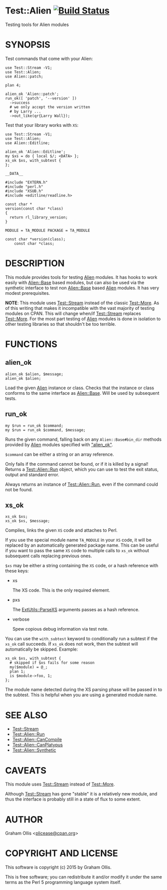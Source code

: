 # Test::Alien [![Build Status](https://secure.travis-ci.org/plicease/Test-Alien.png)](http://travis-ci.org/plicease/Test-Alien)

Testing tools for Alien modules

# SYNOPSIS

Test commands that come with your Alien:

    use Test::Stream -V1;
    use Test::Alien;
    use Alien::patch;
    
    plan 4;
    
    alien_ok 'Alien::patch';
    run_ok([ 'patch', '--version' ])
      ->success
      # we only accept the version written
      # by Larry ...
      ->out_like(qr{Larry Wall}); 

Test that your library works with `XS`:

    use Test::Stream -V1;
    use Test::Alien;
    use Alien::Editline;
    
    alien_ok 'Alien::Editline';
    my $xs = do { local $/; <DATA> };
    xs_ok $xs, with_subtest {
    };
    
    __DATA__
    
    #include "EXTERN.h"
    #include "perl.h"
    #include "XSUB.h"
    #include <editline/readline.h>
    
    const char *
    version(const char *class)
    {
      return rl_library_version;
    }
    
    MODULE = TA_MODULE PACKAGE = TA_MODULE
    
    const char *version(class);
        const char *class;

# DESCRIPTION

This module provides tools for testing [Alien](https://metacpan.org/pod/Alien) modules.  It has hooks
to work easily with [Alien::Base](https://metacpan.org/pod/Alien::Base) based modules, but can also be used
via the synthetic interface to test non [Alien::Base](https://metacpan.org/pod/Alien::Base) based [Alien](https://metacpan.org/pod/Alien)
modules.  It has very modest prerequisites.

**NOTE**: This module uses [Test::Stream](https://metacpan.org/pod/Test::Stream) instead of the classic [Test::More](https://metacpan.org/pod/Test::More).
As of this writing that makes it incompatible with the vast majority of
testing modules on CPAN.  This will change when/if [Test::Stream](https://metacpan.org/pod/Test::Stream) replaces
[Test::More](https://metacpan.org/pod/Test::More).  For the most part testing of [Alien](https://metacpan.org/pod/Alien) modules is done in
isolation to other testing libraries so that shouldn't be too terrible.

# FUNCTIONS

## alien\_ok

    alien_ok $alien, $message;
    alien_ok $alien;

Load the given [Alien](https://metacpan.org/pod/Alien) instance or class.  Checks that the instance or class conforms to the same
interface as [Alien::Base](https://metacpan.org/pod/Alien::Base).  Will be used by subsequent tests.

## run\_ok

    my $run = run_ok $command;
    my $run = run_ok $command, $message;

Runs the given command, falling back on any `Alien::Base#bin_dir` methods provided by [Alien](https://metacpan.org/pod/Alien) modules
specified with ["alien\_ok"](#alien_ok).

`$command` can be either a string or an array reference.

Only fails if the command cannot be found, or if it is killed by a signal!  Returns a [Test::Alien::Run](https://metacpan.org/pod/Test::Alien::Run)
object, which you can use to test the exit status, output and standard error.

Always returns an instance of [Test::Alien::Run](https://metacpan.org/pod/Test::Alien::Run), even if the command could not be found.

## xs\_ok

    xs_ok $xs;
    xs_ok $xs, $message;

Compiles, links the given `XS` code and attaches to Perl.

If you use the special module name `TA_MODULE` in your `XS`
code, it will be replaced by an automatically generated
package name.  This can be useful if you want to pass the same
`XS` code to multiple calls to `xs_ok` without subsequent
calls replacing previous ones.

`$xs` may be either a string containing the `XS` code,
or a hash reference with these keys:

- xs

    The XS code.  This is the only required element.

- pxs

    The [ExtUtils::ParseXS](https://metacpan.org/pod/ExtUtils::ParseXS) arguments passes as a hash reference.

- verbose

    Spew copious debug information via test note.

You can use the `with_subtest` keyword to conditionally
run a subtest if the `xs_ok` call succeeds.  If `xs_ok`
does not work, then the subtest will automatically be
skipped.  Example:

    xs_ok $xs, with_subtest {
      # skipped if $xs fails for some reason
      my($module) = @_;
      plan 1;
      is $module->foo, 1;
    };

The module name detected during the XS parsing phase will
be passed in to the subtest.  This is helpful when you are
using a generated module name.

# SEE ALSO

- [Test::Stream](https://metacpan.org/pod/Test::Stream)
- [Test::Alien::Run](https://metacpan.org/pod/Test::Alien::Run)
- [Test::Alien::CanCompile](https://metacpan.org/pod/Test::Alien::CanCompile)
- [Test::Alien::CanPlatypus](https://metacpan.org/pod/Test::Alien::CanPlatypus)
- [Test::Alien::Synthetic](https://metacpan.org/pod/Test::Alien::Synthetic)

# CAVEATS

This module uses [Test::Stream](https://metacpan.org/pod/Test::Stream) instead of [Test::More](https://metacpan.org/pod/Test::More).

Although [Test::Stream](https://metacpan.org/pod/Test::Stream) has gone "stable" it is a relatively new
module, and thus the interface is probably still in a state of flux
to some extent.

# AUTHOR

Graham Ollis &lt;plicease@cpan.org>

# COPYRIGHT AND LICENSE

This software is copyright (c) 2015 by Graham Ollis.

This is free software; you can redistribute it and/or modify it under
the same terms as the Perl 5 programming language system itself.
